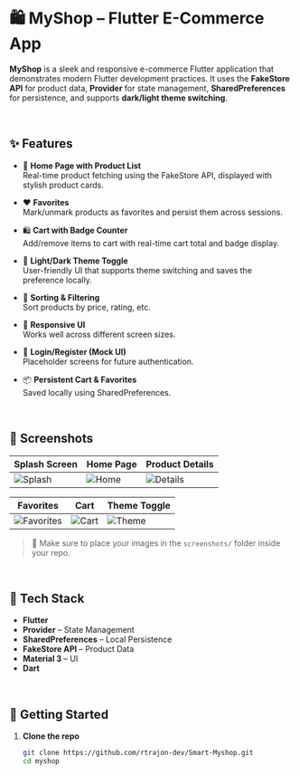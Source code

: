 # 🛍️ MyShop – Flutter E-Commerce App

**MyShop** is a sleek and responsive e-commerce Flutter application that demonstrates modern Flutter development practices. It uses the **FakeStore API** for product data, **Provider** for state management, **SharedPreferences** for persistence, and supports **dark/light theme switching**.

<br>

## ✨ Features

- 🛒 **Home Page with Product List**  
  Real-time product fetching using the FakeStore API, displayed with stylish product cards.

- ❤️ **Favorites**  
  Mark/unmark products as favorites and persist them across sessions.

- 🛍️ **Cart with Badge Counter**  
  Add/remove items to cart with real-time cart total and badge display.

- 🌙 **Light/Dark Theme Toggle**  
  User-friendly UI that supports theme switching and saves the preference locally.

- 🔀 **Sorting & Filtering**  
  Sort products by price, rating, etc.

- 📱 **Responsive UI**  
  Works well across different screen sizes.

- 🔐 **Login/Register (Mock UI)**  
  Placeholder screens for future authentication.

- 📦 **Persistent Cart & Favorites**  
  Saved locally using SharedPreferences.

<br>

## 📸 Screenshots

| Splash Screen | Home Page | Product Details |
|---|---|---|
| ![Splash](screenshots/splash.png) | ![Home](screenshots/home.png) | ![Details](screenshots/details.png) |

| Favorites | Cart | Theme Toggle |
|---|---|---|
| ![Favorites](screenshots/favorites.png) | ![Cart](screenshots/cart.png) | ![Theme](screenshots/theme.png) |

> 📁 Make sure to place your images in the `screenshots/` folder inside your repo.

<br>

## 🧠 Tech Stack

- **Flutter**
- **Provider** – State Management
- **SharedPreferences** – Local Persistence
- **FakeStore API** – Product Data
- **Material 3** – UI
- **Dart**

<br>

## 🚀 Getting Started

1. **Clone the repo**
   ```bash
   git clone https://github.com/rtrajon-dev/Smart-Myshop.git
   cd myshop
